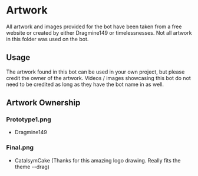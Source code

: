 # Artwork

All artwork and images provided for the bot have been taken from a free website or created by either Dragmine149 or timelessnesses.
Not all artwork in this folder was used on the bot.

## Usage

The artwork found in this bot can be used in your own project, but please credit the owner of the artwork.
Videos / images showcasing this bot do not need to be credited as long as they have the bot name in as well.

## Artwork Ownership

### Prototype1.png

- Dragmine149

<!--
i can't draw
 - timelessnesses
-->

### Final.png

- CatalsymCake (Thanks for this amazing logo drawing. Really fits the theme --drag)
